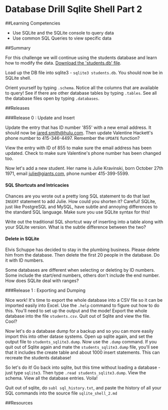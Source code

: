 # Database Drill Sqlite Shell Part 2 
 
##Learning Competencies 

* Use SQLite and the SQLite console to query data
* Use common SQL Queries to view specific data

##Summary 

 For this challenge we will continue using the students database and learn how to modify the data.  [Download the 'students.db' file](https://github.com/downloads/dbc-challenges/binary_store/DB02_SQL_students.db).

Load up the DB file into sqlite3 - `sqlite3 students.db`.  You should now be in SQLite shell.

Orient yourself by typing `.schema`.  Notice all the columns that are available to query!  See if there are other database tables by typing `.tables`.  See all the database files open by typing `.databases`.

##Releases

###Release 0 : Update and Insert

Update the entry that has ID number '855' with a new email address.  It should now be jared.smith@hulu.com.  Then update Valentine Hackett's phone number to 415-346-4497.  Remember the `UPDATE` function?

View the entry with ID of 855 to make sure the email address has been updated.  Check to make sure Valentine's phone number has been changed too.

Now let's add a new student.  Her name is Julie Kravinski, born October 27th 1971, email julie@giants.com, phone number 415-399-5599.


#### SQL Shortcuts and Intricacies 

Chances are you wrote out a pretty long SQL statement to do that last `INSERT` statement to add Julie.  How could you shorten it?  Careful!  SQLite, just like PostgreSQL and MySQL, have subtle and annoying differences to the standard SQL language.  Make sure you use SQLite syntax for this!

Write out the traditional SQL shortcut way of inserting into a table along with your SQLite version.  What is the subtle difference between the two?

#### Delete in SQLite

Elvis Schuppe has decided to stay in the plumbing business.  Please delete him from the database.  Then delete the first 20 people in the database. Do it with ID numbers.

Some databases are different when selecting or deleting by ID numbers.  Some include the start/end numbers, others don't include the end number.  How does SQLite deal with ranges?

###Release 1 : Exporting and Dumping

Nice work!  It's time to export the whole database into a CSV file so it can be imported easily into Excel.  Use the `.help` command to figure out how to do this.  You'll need to set up the output and the mode!  Export the whole database into the file `students.csv`.  Quit out of Sqlite and view the file.  Cool?

Now let's do a database dump for a backup and so you can more easily import this into other datase systems.  Open up sqlite again, and set the output file to `students_sqlite3.dump`.  Now use the `.dump` command.
If you quit out of Sqlite again and mate the `students_sqlite3.dump` file, you'll see that it includes the create table and about 1000 insert statements.  This can recreate the students database!

So let's do it!  Go back into sqlite, but this time without loading a database - just type `sqlite3`.  Then type `.read students_sqlite3.dump`.  View the schema.  View all the database entries.    Voila!

Quit out of sqlite, do `subl sql_history.txt`, and paste the history of all your SQL commands into the source file `sqlite_shell_2.md`

<!-- ##Optimize Your Learning  -->

##Resources